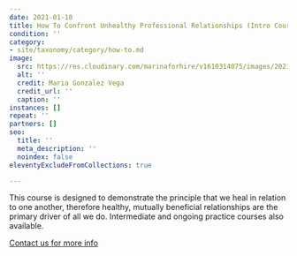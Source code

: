 ```yaml
---
date: 2021-01-10
title: How To Confront Unhealthy Professional Relationships (Intro Course)
condition: ''
category:
- site/taxonomy/category/how-to.md
image:
  src: https://res.cloudinary.com/marinaforhire/v1610314075/images/2021/01/Stuck_at_Home_-_Health_mhzevl.png
  alt: ''
  credit: Maria Gonzalez Vega
  credit_url: ''
  caption: ''
instances: []
repeat: ''
partners: []
seo:
  title: ''
  meta_description: ''
  noindex: false
eleventyExcludeFromCollections: true

---
```

This course is designed to demonstrate the principle that we heal in relation to one another, therefore healthy, mutually beneficial relationships are the primary driver of all we do. Intermediate and ongoing practice courses also available.

[Contact us for more info]()
